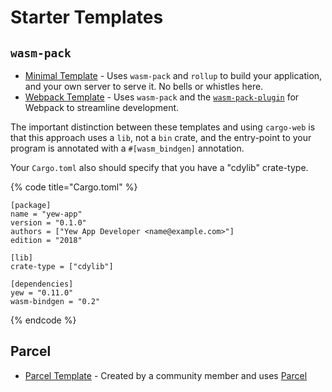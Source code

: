 # Starter Templates

## `wasm-pack`

* [Minimal Template](https://github.com/yewstack/yew-wasm-pack-minimal) - Uses `wasm-pack` and `rollup` to build your application, and your own server to serve it. No bells or whistles here.
* [Webpack Template](https://github.com/yewstack/yew-wasm-pack-template) - Uses `wasm-pack` and the [`wasm-pack-plugin`](https://github.com/wasm-tool/wasm-pack-plugin) for Webpack to streamline development.

The important distinction between these templates and using `cargo-web` is that this approach uses a `lib`, not a `bin` crate, and the entry-point to your program is annotated with a `#[wasm_bindgen]` annotation.

Your `Cargo.toml` also should specify that you have a "cdylib" crate-type.

{% code title="Cargo.toml" %}
```text
[package]
name = "yew-app"
version = "0.1.0"
authors = ["Yew App Developer <name@example.com>"]
edition = "2018"

[lib]
crate-type = ["cdylib"]

[dependencies]
yew = "0.11.0"
wasm-bindgen = "0.2"
```
{% endcode %}

## Parcel

* [Parcel Template](https://github.com/spielrs/yew-parcel-template) - Created by a community member and uses [Parcel](https://parceljs.org/)


